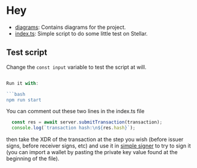 # Hey

- [diagrams](./diagrams): Contains diagrams for the project.
- [index.ts](./index.ts): Simple script to do some little test on Stellar.

## Test script

Change the `const input` variable to test the script at will.

```typescript

Run it with:

```bash
npm run start
```

You can comment out these two lines in the index.ts file

```typescript
  const res = await server.submitTransaction(transaction);
  console.log(`transaction hash:\n${res.hash}`);
```

then take the XDR of the transaction at the step you wish (before issuer signs,
before receiver signs, etc) and use it in [simple
signer](https://github.com/bigger-tech/simple-stellar-signer) to try to sign it
(you can import a wallet by pasting the private key value found at the beginning
of the file).
